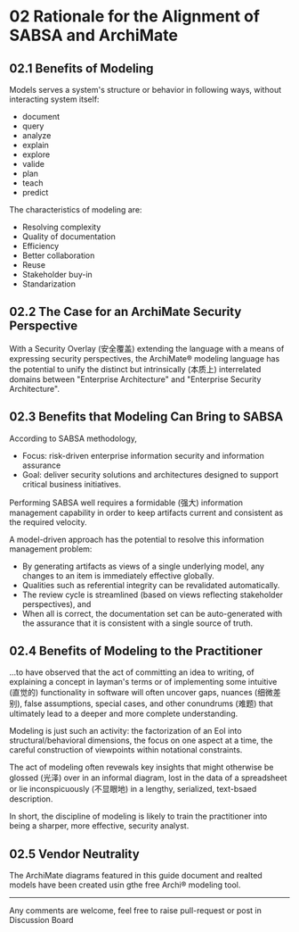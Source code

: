 # 02 Rationale for the Alignment of SABSA and ArchiMate

## 02.1 Benefits of Modeling

Models serves a system's structure or behavior in following ways, without interacting system itself:

- document
- query
- analyze
- explain
- explore
- valide
- plan
- teach
- predict

The characteristics of modeling are:

- Resolving complexity
- Quality of documentation
- Efficiency
- Better collaboration
- Reuse
- Stakeholder buy-in
- Standarization

## 02.2 The Case for an ArchiMate Security Perspective

With a Security Overlay (安全覆盖) extending the language with a means of expressing security perspectives, the ArchiMate® modeling language has the potential to unify the distinct but intrinsically (本质上) interrelated domains between "Enterprise Architecture" and "Enterprise Security Architecture".

## 02.3 Benefits that Modeling Can Bring to SABSA

According to SABSA methodology,

- Focus: risk-driven enterprise information security and information assurance
- Goal: deliver security solutions and architectures designed to support critical business initiatives.

Performing SABSA well requires a formidable (强大) information management capability in order to keep artifacts current and consistent as the required velocity.

A model-driven approach has the potential to resolve this information management problem:

- By generating artifacts as views of a single underlying model, any changes to an item is immediately effective globally.
- Qualities such as referential integrity can be revalidated automatically.
- The review cycle is streamlined (based on views reflecting stakeholder perspectives), and
- When all is correct, the documentation set can be auto-generated with the assurance that it is consistent with a single source of truth.

## 02.4 Benefits of Modeling to the Practitioner

...to have observed that the act of committing an idea to writing, of explaining a concept in layman's terms or of implementing some intuitive (直觉的) functionality in software will often uncover gaps, nuances (细微差别), false assumptions, special cases, and other conundrums (难题) that ultimately lead to a deeper and more complete understanding.

Modeling is just such an activity: the factorization of an EoI into structural/behavioral dimensions, the focus on one aspect at a time, the careful construction of viewpoints within notational constraints.

The act of modeling often revewals key insights that might otherwise be glossed (光泽) over in an informal diagram, lost in the data of a spreadsheet or lie inconspicuously (不显眼地) in a lengthy, serialized, text-bsaed description.

In short, the discipline of modeling is likely to train the practitioner into being a sharper, more effective, security analyst.

## 02.5 Vendor Neutrality

The ArchiMate diagrams featured in this guide document and realted models have been created usin gthe free Archi® modeling tool.

---

Any comments are welcome, feel free to raise pull-request or post in Discussion Board